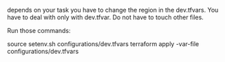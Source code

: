 depends on your task you have to change the region in the dev.tfvars.
You have to deal with only with dev.tfvar. Do not have to touch other files.


Run those commands: 

source setenv.sh configurations/dev.tfvars
terraform apply  -var-file configurations/dev.tfvars 